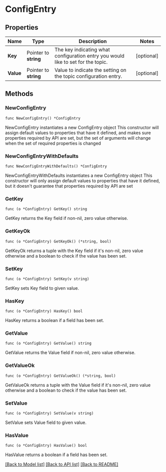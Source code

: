 # ConfigEntry

## Properties

Name | Type | Description | Notes
------------ | ------------- | ------------- | -------------
**Key** | Pointer to **string** | The key indicating what configuration entry you would like to set for the topic. | [optional] 
**Value** | Pointer to **string** | Value to indicate the setting on the topic configuration entry. | [optional] 


## Methods

### NewConfigEntry

`func NewConfigEntry() *ConfigEntry`

NewConfigEntry instantiates a new ConfigEntry object
This constructor will assign default values to properties that have it defined,
and makes sure properties required by API are set, but the set of arguments
will change when the set of required properties is changed

### NewConfigEntryWithDefaults

`func NewConfigEntryWithDefaults() *ConfigEntry`

NewConfigEntryWithDefaults instantiates a new ConfigEntry object
This constructor will only assign default values to properties that have it defined,
but it doesn't guarantee that properties required by API are set


### GetKey

`func (o *ConfigEntry) GetKey() string`

GetKey returns the Key field if non-nil, zero value otherwise.

### GetKeyOk

`func (o *ConfigEntry) GetKeyOk() (*string, bool)`

GetKeyOk returns a tuple with the Key field if it's non-nil, zero value otherwise
and a boolean to check if the value has been set.

### SetKey

`func (o *ConfigEntry) SetKey(v string)`

SetKey sets Key field to given value.

### HasKey

`func (o *ConfigEntry) HasKey() bool`

HasKey returns a boolean if a field has been set.


### GetValue

`func (o *ConfigEntry) GetValue() string`

GetValue returns the Value field if non-nil, zero value otherwise.

### GetValueOk

`func (o *ConfigEntry) GetValueOk() (*string, bool)`

GetValueOk returns a tuple with the Value field if it's non-nil, zero value otherwise
and a boolean to check if the value has been set.

### SetValue

`func (o *ConfigEntry) SetValue(v string)`

SetValue sets Value field to given value.

### HasValue

`func (o *ConfigEntry) HasValue() bool`

HasValue returns a boolean if a field has been set.



[[Back to Model list]](../README.md#documentation-for-models) [[Back to API list]](../README.md#documentation-for-api-endpoints) [[Back to README]](../README.md)

